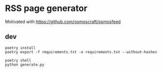 # RSS page generator

Motivated with https://github.com/osmoscraft/osmosfeed

## dev

```shell
poetry install
poetry export -f requirements.txt -o requirements.txt --without-hashes

poetry shell
python generate.py
```
